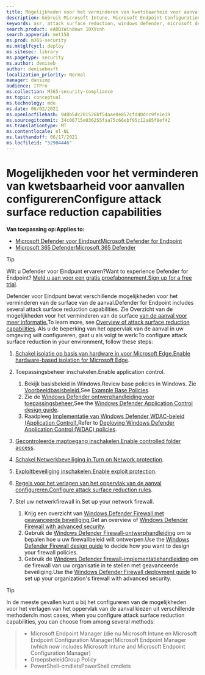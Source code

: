 ```yaml
---
title: Mogelijkheden voor het verminderen van kwetsbaarheid voor aanvallen configureren
description: Gebruik Microsoft Intune, Microsoft Endpoint Configuration Manager, PowerShell-cmdlets en Groepsbeleid om de oppervlakbeperking van aanvallen te configureren.
keywords: asr, attack surface reduction, windows defender, microsoft defender, antivirus, av
search.product: eADQiWindows 10XVcnh
search.appverid: met150
ms.prod: m365-security
ms.mktglfcycl: deploy
ms.sitesec: library
ms.pagetype: security
ms.author: deniseb
author: denisebmsft
localization_priority: Normal
manager: dansimp
audience: ITPro
ms.collection: M365-security-compliance
ms.topic: conceptual
ms.technology: mde
ms.date: 06/02/2021
ms.openlocfilehash: 948b5dc201526bf54aae0e857cfd40dcc9fe1e19
ms.sourcegitcommit: 34c06715e036255faa75c66ebf95c12a85f8ef42
ms.translationtype: MT
ms.contentlocale: nl-NL
ms.lasthandoff: 06/17/2021
ms.locfileid: "52984446"
---
```

# <a name="configure-attack-surface-reduction-capabilities"></a><span data-ttu-id="738c1-104">Mogelijkheden voor het verminderen van kwetsbaarheid voor aanvallen configureren</span><span class="sxs-lookup"><span data-stu-id="738c1-104">Configure attack surface reduction capabilities</span></span>

<span data-ttu-id="738c1-105">**Van toepassing op:**</span><span class="sxs-lookup"><span data-stu-id="738c1-105">**Applies to:**</span></span>

- [<span data-ttu-id="738c1-106">Microsoft Defender voor Eindpunt</span><span class="sxs-lookup"><span data-stu-id="738c1-106">Microsoft Defender for Endpoint</span></span>](https://go.microsoft.com/fwlink/p/?linkid=2154037)
- [<span data-ttu-id="738c1-107">Microsoft 365 Defender</span><span class="sxs-lookup"><span data-stu-id="738c1-107">Microsoft 365 Defender</span></span>](https://go.microsoft.com/fwlink/?linkid=2118804)

> [!TIP]
> <span data-ttu-id="738c1-108">Wilt u Defender voor Eindpunt ervaren?</span><span class="sxs-lookup"><span data-stu-id="738c1-108">Want to experience Defender for Endpoint?</span></span> <span data-ttu-id="738c1-109">[Meld u aan voor een gratis proefabonnement.](https://www.microsoft.com/microsoft-365/windows/microsoft-defender-atp?ocid=docs-wdatp-assignaccess-abovefoldlink)</span><span class="sxs-lookup"><span data-stu-id="738c1-109">[Sign up for a free trial](https://www.microsoft.com/microsoft-365/windows/microsoft-defender-atp?ocid=docs-wdatp-assignaccess-abovefoldlink).</span></span>

<span data-ttu-id="738c1-110">Defender voor Eindpunt bevat verschillende mogelijkheden voor het verminderen van de surface van de aanval.</span><span class="sxs-lookup"><span data-stu-id="738c1-110">Defender for Endpoint includes several attack surface reduction capabilities.</span></span> <span data-ttu-id="738c1-111">Zie Overzicht van de mogelijkheden voor het verminderen van de surface [van de aanval voor meer informatie.](overview-attack-surface-reduction.md)</span><span class="sxs-lookup"><span data-stu-id="738c1-111">To learn more, see [Overview of attack surface reduction capabilities](overview-attack-surface-reduction.md).</span></span> <span data-ttu-id="738c1-112">Als u de beperking van het oppervlak van de aanval in uw omgeving wilt configureren, gaat u als volgt te werk:</span><span class="sxs-lookup"><span data-stu-id="738c1-112">To configure attack surface reduction in your environment, follow these steps:</span></span>

1. <span data-ttu-id="738c1-113">[Schakel isolatie op basis van hardware in voor Microsoft Edge.](/windows/security/threat-protection/microsoft-defender-application-guard/install-md-app-guard)</span><span class="sxs-lookup"><span data-stu-id="738c1-113">[Enable hardware-based isolation for Microsoft Edge](/windows/security/threat-protection/microsoft-defender-application-guard/install-md-app-guard).</span></span>

2. <span data-ttu-id="738c1-114">Toepassingsbeheer inschakelen.</span><span class="sxs-lookup"><span data-stu-id="738c1-114">Enable application control.</span></span>

   1. <span data-ttu-id="738c1-115">Bekijk basisbeleid in Windows.</span><span class="sxs-lookup"><span data-stu-id="738c1-115">Review base policies in Windows.</span></span> <span data-ttu-id="738c1-116">Zie [Voorbeeldbasisbeleid.](/windows/security/threat-protection/windows-defender-application-control/example-wdac-base-policies)</span><span class="sxs-lookup"><span data-stu-id="738c1-116">See [Example Base Policies](/windows/security/threat-protection/windows-defender-application-control/example-wdac-base-policies).</span></span>
   2. <span data-ttu-id="738c1-117">Zie de [Windows Defender ontwerphandleiding voor toepassingsbeheer.](/windows/security/threat-protection/windows-defender-application-control/windows-defender-application-control-design-guide)</span><span class="sxs-lookup"><span data-stu-id="738c1-117">See the [Windows Defender Application Control design guide](/windows/security/threat-protection/windows-defender-application-control/windows-defender-application-control-design-guide).</span></span>
   3. <span data-ttu-id="738c1-118">Raadpleeg [Implementatie van Windows Defender WDAC-beleid (Application Control).](/windows/security/threat-protection/windows-defender-application-control/windows-defender-application-control-deployment-guide)</span><span class="sxs-lookup"><span data-stu-id="738c1-118">Refer to [Deploying Windows Defender Application Control (WDAC) policies](/windows/security/threat-protection/windows-defender-application-control/windows-defender-application-control-deployment-guide).</span></span>

3. <span data-ttu-id="738c1-119">[Gecontroleerde maptoegang inschakelen.](enable-controlled-folders.md)</span><span class="sxs-lookup"><span data-stu-id="738c1-119">[Enable controlled folder access](enable-controlled-folders.md).</span></span>

4. <span data-ttu-id="738c1-120">[Schakel Netwerkbeveiliging in.](enable-network-protection.md)</span><span class="sxs-lookup"><span data-stu-id="738c1-120">[Turn on Network protection](enable-network-protection.md).</span></span>

5. <span data-ttu-id="738c1-121">[Exploitbeveiliging inschakelen.](enable-exploit-protection.md)</span><span class="sxs-lookup"><span data-stu-id="738c1-121">[Enable exploit protection](enable-exploit-protection.md).</span></span>

6. <span data-ttu-id="738c1-122">[Regels voor het verlagen van het oppervlak van de aanval configureren.](enable-attack-surface-reduction.md)</span><span class="sxs-lookup"><span data-stu-id="738c1-122">[Configure attack surface reduction rules](enable-attack-surface-reduction.md).</span></span>

7. <span data-ttu-id="738c1-123">Stel uw netwerkfirewall in.</span><span class="sxs-lookup"><span data-stu-id="738c1-123">Set up your network firewall.</span></span>

   1. <span data-ttu-id="738c1-124">Krijg een overzicht van [Windows Defender Firewall met geavanceerde beveiliging.](/windows/security/threat-protection/windows-firewall/windows-firewall-with-advanced-security)</span><span class="sxs-lookup"><span data-stu-id="738c1-124">Get an overview of [Windows Defender Firewall with advanced security](/windows/security/threat-protection/windows-firewall/windows-firewall-with-advanced-security).</span></span>
   2. <span data-ttu-id="738c1-125">Gebruik de [Windows Defender Firewall-ontwerphandleiding](/windows/security/threat-protection/windows-firewall/windows-firewall-with-advanced-security-design-guide) om te bepalen hoe u uw firewallbeleid wilt ontwerpen.</span><span class="sxs-lookup"><span data-stu-id="738c1-125">Use the [Windows Defender Firewall design guide](/windows/security/threat-protection/windows-firewall/windows-firewall-with-advanced-security-design-guide) to decide how you want to design your firewall policies.</span></span>
   3. <span data-ttu-id="738c1-126">Gebruik de [Windows Defender firewall-implementatiehandleiding](/windows/security/threat-protection/windows-firewall/windows-firewall-with-advanced-security-deployment-guide) om de firewall van uw organisatie in te stellen met geavanceerde beveiliging.</span><span class="sxs-lookup"><span data-stu-id="738c1-126">Use the [Windows Defender Firewall deployment guide](/windows/security/threat-protection/windows-firewall/windows-firewall-with-advanced-security-deployment-guide) to set up your organization's firewall with advanced security.</span></span>

> [!TIP]
> <span data-ttu-id="738c1-127">In de meeste gevallen kunt u bij het configureren van de mogelijkheden voor het verlagen van het oppervlak van de aanval kiezen uit verschillende methoden:</span><span class="sxs-lookup"><span data-stu-id="738c1-127">In most cases, when you configure attack surface reduction capabilities, you can choose from among several methods:</span></span>

> - <span data-ttu-id="738c1-128">Microsoft Endpoint Manager (die nu Microsoft Intune en Microsoft Endpoint Configuration Manager)</span><span class="sxs-lookup"><span data-stu-id="738c1-128">Microsoft Endpoint Manager (which now includes Microsoft Intune and Microsoft Endpoint Configuration Manager)</span></span>
> - <span data-ttu-id="738c1-129">Groepsbeleid</span><span class="sxs-lookup"><span data-stu-id="738c1-129">Group Policy</span></span>
> - <span data-ttu-id="738c1-130">PowerShell-cmdlets</span><span class="sxs-lookup"><span data-stu-id="738c1-130">PowerShell cmdlets</span></span>
